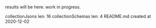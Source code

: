 results will be here. work in progress.

collectionJsons len: 16
collectionSchemas len: 4
README.md created at 2020-12-02